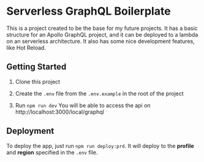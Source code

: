 # Serverless GraphQL Boilerplate

This is a project created to be the base for my future projects.
It has a basic structure for an Apollo GraphQL project, and it can be deployed to a lambda on an serverless architecture.
It also has some nice development features, like Hot Reload.

## Getting Started

1. Clone this project

2. Create the `.env` file from the `.env.example` in the root of the project

3. Run `npm run dev`
   You will be able to access the api on http://localhost:3000/local/graphql

## Deployment

To deploy the app, just run `npm run deploy:prd`.
It will deploy to the **profile** and **region** specified in the `.env` file.
